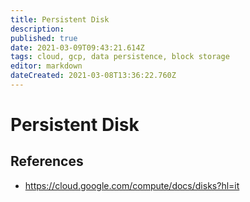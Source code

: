 ```yaml
---
title: Persistent Disk
description: 
published: true
date: 2021-03-09T09:43:21.614Z
tags: cloud, gcp, data persistence, block storage
editor: markdown
dateCreated: 2021-03-08T13:36:22.760Z
---
```


# Persistent Disk

## References

- https://cloud.google.com/compute/docs/disks?hl=it